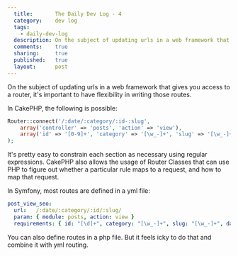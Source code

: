 ```yaml
---
  title:       The Daily Dev Log - 4
  category:    dev log
  tags:
    - daily-dev-log
  description: On the subject of updating urls in a web framework that gives you access to a router, it's important to have flexibility in writing those routes.
  comments:    true
  sharing:     true
  published:   true
  layout:      post
---
```


On the subject of updating urls in a web framework that gives you access to a router, it's important to have flexibility in writing those routes.

In CakePHP, the following is possible:

```php
Router::connect('/:date/:category/:id-:slug',
    array('controller' => 'posts', 'action' => 'view'),
    array('id' => '[0-9]+', 'category' => '[\w_-]+', 'slug' => '[\w_-]+', 'date' => '[0-9]{4}-[0-9]{2}-[0-9]{2}')
);
```

It's pretty easy to constrain each section as necessary using regular expressions. CakePHP also allows the usage of Router Classes that can use PHP to figure out whether a particular rule maps to a request, and how to map that request.

In Symfony, most routes are defined in a yml file:

```yaml
post_view_seo:
  url:   /:date/:category/:id/:slug/
  param: { module: posts, action: view }
  requirements: { id: "[\d]+", category: "[\w_-]+", slug: "[\w_-]+", date: "[0-9]{4}-[0-9]{2}-[0-9]{2}" }
```

You can also define routes in a php file. But it feels icky to do that and combine it with yml routing.

